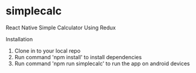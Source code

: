# simplecalc
React Native Simple Calculator Using Redux

Installation
1. Clone in to your local repo
2. Run command 'npm install' to install dependencies
3. Run command 'npm run simplecalc' to run the app on android devices
